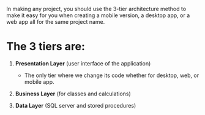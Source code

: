 In making any project, you should use the 3-tier architecture method to make it easy for you when creating a mobile version, a desktop app, or a web app all for the same project name.

# The 3 tiers are:

1. **Presentation Layer** (user interface of the application)
   - The only tier where we change its code whether for desktop, web, or mobile app.

2. **Business Layer** (for classes and calculations)

3. **Data Layer** (SQL server and stored procedures)
